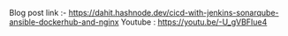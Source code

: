 Blog post link :- https://dahit.hashnode.dev/cicd-with-jenkins-sonarqube-ansible-dockerhub-and-nginx
Youtube : https://youtu.be/-U_gVBFIue4
